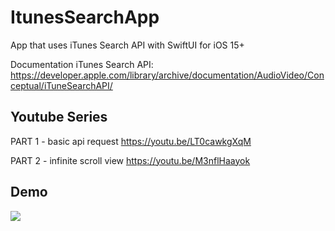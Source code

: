 # ItunesSearchApp

App that uses iTunes Search API
with SwiftUI for iOS 15+

Documentation iTunes Search API:
https://developer.apple.com/library/archive/documentation/AudioVideo/Conceptual/iTuneSearchAPI/


## Youtube Series
PART 1 - basic api request https://youtu.be/LT0cawkgXqM

PART 2 - infinite scroll view https://youtu.be/M3nflHaayok

## Demo
![](images/screen_recording.gif)

